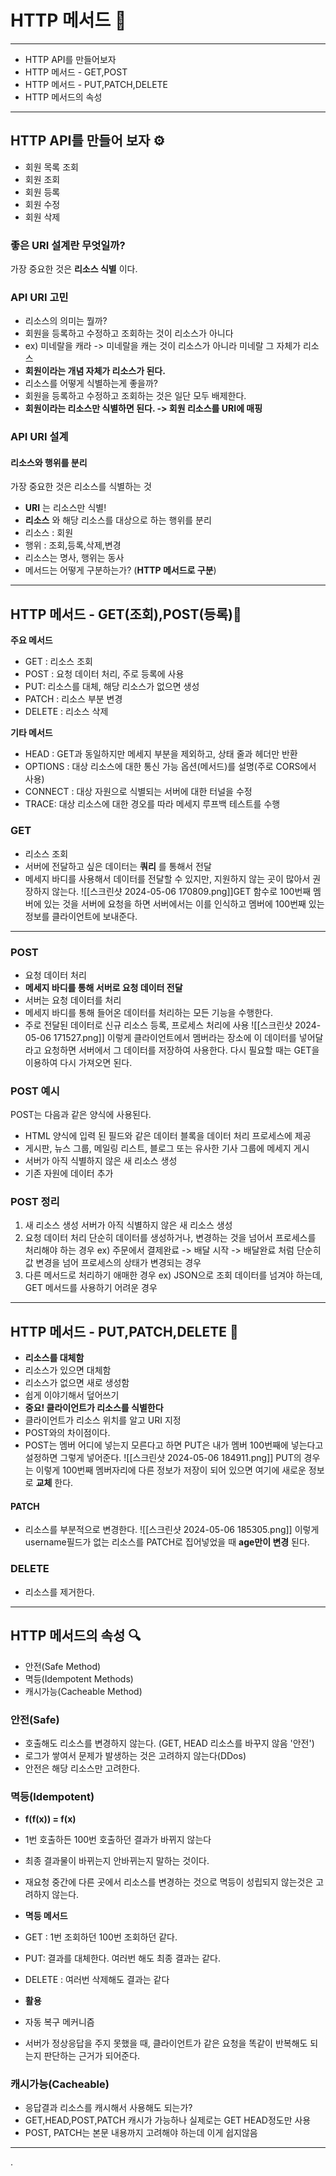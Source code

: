 # HTTP 메서드 🔧
---
+ HTTP API를 만들어보자
+ HTTP 메서드 - GET,POST
+ HTTP 메서드 - PUT,PATCH,DELETE
+ HTTP 메서드의 속성
---
## HTTP API를 만들어 보자 ⚙️

+ 회원 목록 조회
+ 회원 조회
+ 회원 등록
+ 회원 수정
+ 회원 삭제
### 좋은 URI 설계란 무엇일까?
가장 중요한 것은 __리소스 식별__ 이다.

### API URI 고민
+ 리소스의 의미는 뭘까?
 + 회원을 등록하고 수정하고 조회하는 것이 리소스가 아니다
 + ex) 미네랄을 캐라 -> 미네랄을 캐는 것이 리소스가 아니라 미네랄 그 자체가 리소스
 + __회원이라는 개념 자체가 리소스가 된다.__
+ 리소스를 어떻게 식별하는게 좋을까?
 + 회원을 등록하고 수정하고 조회하는 것은 일단 모두 배제한다.
 + __회원이라는 리소스만 식별하면 된다. -> 회원 리소스를 URI에 매핑__
### API URI 설계
#### 리소스와 행위를 분리
가장 중요한 것은 리소스를 식별하는 것

+ __URI__ 는 리소스만 식별!
+ __리소스__ 와 해당 리소스를 대상으로 하는 행위를 분리
 + 리소스 : 회원
 + 행위 : 조회,등록,삭제,변경
+ 리소스는 명사, 행위는 동사
+ 메서드는 어떻게 구분하는가? (__HTTP 메서드로 구분__)
---
## HTTP 메서드 - GET(조회),POST(등록)📝
__주요 메서드__

+ GET : 리소스 조회
+ POST : 요청 데이터 처리, 주로 등록에 사용
+ PUT: 리소스를 대체, 해당 리소스가 없으면 생성
+ PATCH : 리소스 부분 변경
+ DELETE : 리소스 삭제

__기타 메서드__
+ HEAD : GET과 동일하지만 메세지 부분을 제외하고, 상태 줄과 헤더만 반환
+ OPTIONS : 대상 리소스에 대한 통신 가능 옵션(메서드)를 설명(주로 CORS에서 사용)
+ CONNECT : 대상 자원으로 식별되는 서버에 대한 터널을 수정
+ TRACE: 대상 리소스에 대한 경오를 따라 메세지 루프백 테스트를 수행

### GET
+ 리소스 조회
+ 서버에 전달하고 싶은 데이터는 __쿼리__ 를 통해서 전달
+ 메세지 바디를 사용해서 데이터를 전달할 수 있지만, 지원하지 않는 곳이 많아서 권장하지 않는다.
![[스크린샷 2024-05-06 170809.png]]GET 함수로 100번째 멤버에 있는 것을 서버에 요청을 하면 서버에서는 이를 인식하고 멤버에 100번째 있는 정보를 클라이언트에 보내준다.
---
### POST
+ 요청 데이터 처리
+ __메세지 바디를 통해 서버로 요청 데이터 전달__
+ 서버는 요청 데이터를 처리
 + 메세지 바디를 통해 들어온 데이터를 처리하는 모든 기능을 수행한다.
+  주로 전달된 데이터로 신규 리소스 등록, 프로세스 처리에 사용
![[스크린샷 2024-05-06 171527.png]]
이렇게 클라이언트에서 멤버라는 장소에 이 데이터를 넣어달라고 요청하면 서버에서 그 데이터를 저장하여 사용한다. 다시 필요할 때는  GET을 이용하여 다시 가져오면 된다.

### POST 예시
POST는 다음과 같은 양식에 사용된다.
+ HTML 양식에 입력 된 필드와 같은 데이터 블록을 데이터 처리 프로세스에 제공
+ 게시판, 뉴스 그룹, 메일링 리스트, 블로그 또는 유사한 기사 그룹에 메세지 게시
+ 서버가 아직 식별하지 않은 새 리소스 생성
+ 기존 자원에 데이터 추가

### POST 정리
1. 새 리소스 생성
	서버가 아직 식별하지 않은 새 리소스 생성
2. 요청 데이터 처리
	 단순히 데이터를 생성하거나, 변경하는 것을 넘어서 프로세스를 처리해야 하는 경우
	 ex) 주문에서 결제완료 -> 배달 시작 -> 배달완료 처럼 단순히 값 변경을 넘어 프로세스의 상태가 변경되는 경우
3. 다른 메서드로 처리하기 애매한 경우
	 ex) JSON으로 조회 데이터를 넘겨야 하는데, GET 메서드를 사용하기 어려운 경우
---
## HTTP 메서드 - PUT,PATCH,DELETE  🔄

+ __리소스를 대체함__
 +  리소스가 있으면 대체함
 + 리소스가 없으면 새로 생성함
 + 쉽게 이야기해서 덮어쓰기
+ __중요! 클라이언트가 리소스를 식별한다__
 + 클라이언트가 리소스 위치를 알고 URI 지정
 + POST와의 차이점이다.
 + POST는 멤버 어디에 넣는지 모른다고 하면 PUT은 내가 멤버 100번째에 넣는다고 설정하면 그렇게 넣어준다.
 ![[스크린샷 2024-05-06 184911.png]]
 PUT의 경우는 이렇게 100번째 멤버자리에 다른 정보가 저장이 되어 있으면 여기에 새로운 정보로 __교체__ 한다.
#### PATCH

+ 리소스를 부분적으로 변경한다.
 ![[스크린샷 2024-05-06 185305.png]]
 이렇게 username필드가 없는 리소스를 PATCH로 집어넣었을 때 __age만이 변경__ 된다.
### DELETE

+ 리소스를 제거한다.

---
## HTTP 메서드의 속성 🔍
+ 안전(Safe Method)
+ 멱등(Idempotent Methods)
+ 캐시가능(Cacheable Method)

### 안전(Safe)
+ 호출해도 리소스를 변경하지 않는다.  (GET, HEAD 리소스를 바꾸지 않음 '안전')
+ 로그가 쌓여서 문제가 발생하는 것은 고려하지 않는다(DDos)
+ 안전은 해당 리소스만 고려한다.

### 멱등(Idempotent)
+ __f(f(x)) = f(x)__
+ 1번 호출하든 100번 호출하던 결과가 바뀌지 않는다
+ 최종 결과물이 바뀌는지 안바뀌는지 말하는 것이다.
+ 재요청 중간에 다른 곳에서 리소스를 변경하는 것으로 멱등이 성립되지 않는것은 고려하지 않는다.

+ __멱등 메서드__ 
 + GET : 1번 조회하던 100번 조회하던 같다.
 + PUT: 결과를 대체한다. 여러번 해도 최종 결과는 같다.
 + DELETE : 여러번 삭제해도 결과는 같다

+ __활용__ 
 + 자동 복구 메커니즘
 + 서버가 정상응답을 주지 못했을 때, 클라이언트가 같은 요청을 똑같이 반복해도 되는지 판단하는 근거가 되어준다.
 

### 캐시가능(Cacheable)
+ 응답결과 리소스를 캐시해서 사용해도 되는가?
+ GET,HEAD,POST,PATCH 캐시가 가능하나 실제로는 GET HEAD정도만 사용
+ POST, PATCH는 본문 내용까지 고려해야 하는데 이게 쉽지않음
---
.